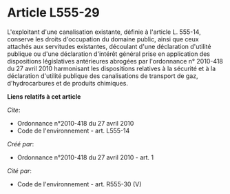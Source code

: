 # Article L555-29

L'exploitant d'une canalisation existante, définie à l'article L. 555-14, conserve les droits d'occupation du domaine public,
ainsi que ceux attachés aux servitudes existantes, découlant d'une déclaration d'utilité publique ou d'une déclaration
d'intérêt général prise en application des dispositions législatives antérieures abrogées par l'ordonnance n° 2010-418 du 27
avril 2010 harmonisant les dispositions relatives à la sécurité et à la déclaration d'utilité publique des canalisations de
transport de gaz, d'hydrocarbures et de produits chimiques.

**Liens relatifs à cet article**

_Cite_:

  - Ordonnance n°2010-418  du 27 avril 2010
  - Code de l'environnement - art. L555-14

_Créé par_:

  - Ordonnance n°2010-418  du 27 avril 2010 - art. 1

_Cité par_:

  - Code de l'environnement - art. R555-30 (V)
